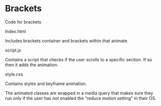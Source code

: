 # Brackets
Code for brackets


Index.html

Includes brackets container and brackets within that animate.




script.js

Contains a script that checks if the user scrolls to a specific section. If so then it adds the animation.




style.css


Contains styles and keyframe animation.

The animated classes are wrapped in a media query that makes sure they run only if the user has not enabled the "reduce motion setting" in their OS.

